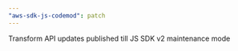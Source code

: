 ```yaml
---
"aws-sdk-js-codemod": patch
---
```


Transform API updates published till JS SDK v2 maintenance mode
